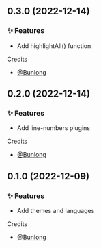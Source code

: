 ## 0.3.0 (2022-12-14)

### ✨ Features

  * Add highlightAll() function

Credits

* [@Bunlong](https://github.com/Bunlong)

## 0.2.0 (2022-12-14)

### ✨ Features

  * Add line-numbers plugins

Credits

* [@Bunlong](https://github.com/Bunlong)

## 0.1.0 (2022-12-09)

### ✨ Features

  * Add themes and languages

Credits

* [@Bunlong](https://github.com/Bunlong)
